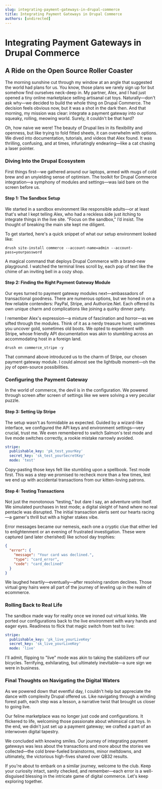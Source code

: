 ```yaml
---
slug: integrating-payment-gateways-in-drupal-commerce
title: Integrating Payment Gateways in Drupal Commerce
authors: [undirected]
---
```



# Integrating Payment Gateways in Drupal Commerce

## A Ride on the Open Source Roller Coaster

The morning sunshine cut through my window at an angle that suggested the world had plans for us. You know, those plans we rarely sign up for but somehow find ourselves neck-deep in. My partner, Alex, and I had just opened a tiny online marketplace selling artisanal cat toys. Naturally—don't ask why—we decided to build the whole thing on Drupal Commerce. The decision feels obvious now, but it was a shot in the dark then. And that morning, my mission was clear: integrate a payment gateway into our squeaky, rolling, meowing world. Surely, it couldn't be that hard?

Oh, how naive we were! The beauty of Drupal lies in its flexibility and openness, but like trying to fold fitted sheets, it can overwhelm with options. We dived into documentation, tutorials, and videos that Alex found. It was thrilling, confusing, and at times, infuriatingly endearing—like a cat chasing a laser pointer. 

### Diving Into the Drupal Ecosystem

First things first—we gathered around our laptops, armed with mugs of cold brew and an unyielding sense of optimism. The toolkit for Drupal Commerce integration—a symphony of modules and settings—was laid bare on the screen before us.

#### Step 1: The Sandbox Setup

We started in a sandbox environment like responsible adults—or at least that's what I kept telling Alex, who had a reckless side just itching to integrate things in the live site. "Focus on the sandbox," I’d insist. The thought of breaking the main site kept me diligent.

To get started, here's a quick snippet of what our setup environment looked like:

```shell
drush site-install commerce --account-name=admin --account-pass=yourpassword
```

A magical command that deploys Drupal Commerce with a brand-new playground. I watched the terminal lines scroll by, each pop of text like the chime of an inviting bell in a cozy shop.

#### Step 2: Finding the Right Payment Gateway Module

Our eyes turned to payment gateway modules next—ambassadors of transactional goodness. There are numerous options, but we honed in on a few reliable contenders: PayPal, Stripe, and Authorize.Net. Each offered its own unique charm and complications like joining a quirky dinner party.

I remember Alex's expression—a mixture of fascination and horror—as we sifted through the modules. Think of it as a nerdy treasure hunt; sometimes you uncover gold, sometimes old boots. We opted to experiment with Stripe, whose friendly API documentation was akin to stumbling across an accommodating host in a foreign land.

```shell
drush en commerce_stripe -y
```

That command above introduced us to the charm of Stripe, our chosen payment gateway module. I could almost see the lightbulb moment—oh the joy of open-source possibilities.

### Configuring the Payment Gateway

In the world of commerce, the devil is in the configuration. We powered through screen after screen of settings like we were solving a very peculiar puzzle.

#### Step 3: Setting Up Stripe

The setup wasn't as formidable as expected. Guided by a wizard-like interface, we configured the API keys and environment settings—very crucial, trust me. We even remembered to switch Salmon's test mode and live mode switches correctly, a rookie mistake narrowly avoided.

```yaml
stripe:
  publishable_key: 'pk_test_yourKey'
  secret_key: 'sk_test_yourSecretKey'
  mode: 'test'
```

Copy-pasting those keys felt like stumbling upon a spellbook. Test mode first. This was a step we promised to recheck more than a few times, lest we end up with accidental transactions from our kitten-loving patrons.

#### Step 4: Testing Transactions

Not just the monotonous “testing,” but dare I say, an adventure unto itself. We simulated purchases in test mode; a digital sleight of hand where no real pentacle was disrupted. The initial transaction alerts sent our hearts racing—a gamer's thrill but with a higher stakes vibe. 

Error messages became our nemesis, each one a cryptic clue that either led to enlightenment or an evening of frustrated investigation. These were captured (and later cherished) like school day trophies:

```json
{
  "error": {
    "message": "Your card was declined.",
    "type": "card_error",
    "code": "card_declined"
  }
}
```

We laughed heartily—eventually—after resolving random declines. Those virtual grey hairs were all part of the journey of leveling up in the realm of ecommerce.

### Rolling Back to Real Life

The sandbox made way for reality once we ironed out virtual kinks. We ported our configurations back to the live environment with wary hands and eager eyes. Readiness to flick that magic switch from test to live:

```yaml
stripe:
  publishable_key: 'pk_live_yourLiveKey'
  secret_key: 'sk_live_yourLiveKey'
  mode: 'live'
```

I'll admit, flipping to "live" mode was akin to taking the stabilizers off our bicycles. Terrifying, exhilarating, but ultimately inevitable—a sure sign we were in business.

### Final Thoughts on Navigating the Digital Waters

As we powered down that eventful day, I couldn't help but appreciate the dance with complexity Drupal offered us. Like navigating through a winding forest path, each step was a lesson, a narrative twist that brought us closer to going live.

Our feline marketplace was no longer just code and configurations. It flickered to life, welcoming those passionate about whimsical cat toys. In the end, we didn't just set up a payment gateway; we crafted a part of an interwoven digital tapestry.

We concluded with knowing smiles. Our journey of integrating payment gateways was less about the transactions and more about the stories we collected—the cold brew-fueled brainstorms, minor meltdowns, and ultimately, the victorious high-fives shared over QB32 results.

If you're about to embark on a similar journey, welcome to the club. Keep your curiosity intact, sanity checked, and remember—each error is a well-disguised blessing in the intricate game of digital commerce. Let's keep exploring together.